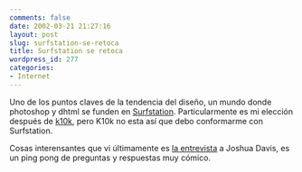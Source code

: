 ```yaml
---
comments: false
date: 2002-03-21 21:27:16
layout: post
slug: surfstation-se-retoca
title: Surfstation se retoca
wordpress_id: 277
categories:
- Internet
---
```


Uno de los puntos claves de la tendencia del diseño, un mundo donde photoshop y dhtml se funden en [Surfstation](http://www.surfstation.lu/). Particularmente es mi elección después de [k10k](http://www.k10k.net), pero K10k no esta así que debo conformarme con Surfstation.  

  

Cosas interensantes que vi últimamente es [la entrevista](http://www.surfstation.lu/01.html) a Joshua Davis, es un ping pong de preguntas y respuestas muy cómico.




 
